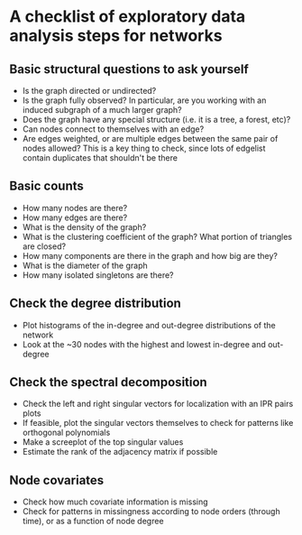 # A checklist of exploratory data analysis steps for networks

## Basic structural questions to ask yourself

- Is the graph directed or undirected?
- Is the graph fully observed? In particular, are you working with an induced subgraph of a much larger graph?
- Does the graph have any special structure (i.e. it is a tree, a forest, etc)?
- Can nodes connect to themselves with an edge?
- Are edges weighted, or are multiple edges between the same pair of nodes allowed? This is a key thing to check, since lots of edgelist contain duplicates that shouldn't be there

## Basic counts

- How many nodes are there?
- How many edges are there?
- What is the density of the graph?
- What is the clustering coefficient of the graph? What portion of triangles are closed?
- How many components are there in the graph and how big are they?
- What is the diameter of the graph
- How many isolated singletons are there?

## Check the degree distribution

- Plot histograms of the in-degree and out-degree distributions of the network
- Look at the ~30 nodes with the highest and lowest in-degree and out-degree

## Check the spectral decomposition

- Check the left and right singular vectors for localization with an IPR pairs plots
- If feasible, plot the singular vectors themselves to check for patterns like orthogonal polynomials
- Make a screeplot of the top singular values
- Estimate the rank of the adjacency matrix if possible

## Node covariates

- Check how much covariate information is missing
- Check for patterns in missingness according to node orders (through time), or as a function of node degree
